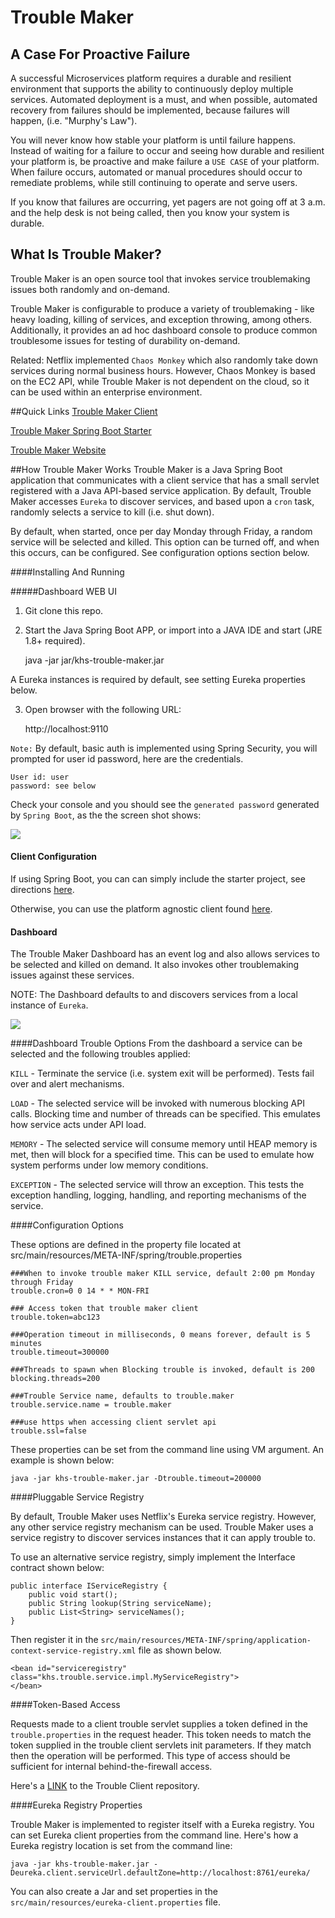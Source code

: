 # Trouble Maker
A Case For Proactive Failure
-----------------
A successful Microservices platform requires a durable and resilient environment that supports the ability to continuously deploy multiple services. Automated deployment is a must, and when possible, automated recovery from failures should be implemented, because failures will happen, (i.e. "Murphy's Law").

You will never know how stable your platform is until failure happens. Instead of waiting for a failure to occur and seeing how durable and resilient your platform is, be proactive and make failure a `USE CASE` of your platform. When failure occurs, automated or manual procedures should occur to remediate problems, while still continuing to operate and serve users. 

If you know that failures are occurring, yet pagers are not going off at 3 a.m. and the help desk is not being called, then you know your system is durable. 

What Is Trouble Maker? 
---------------------
Trouble Maker is an open source tool that invokes service troublemaking issues both randomly and on-demand. 

Trouble Maker is configurable to produce a variety of troublemaking - like heavy loading, killing of services, and exception throwing, among others. Additionally, it provides an ad hoc dashboard console to produce common troublesome issues for testing of durability on-demand. 

Related: Netflix implemented `Chaos Monkey` which also randomly take down services during normal business hours. However, Chaos Monkey is based on the EC2 API, while Trouble Maker is not dependent on the cloud, so it can be used within an enterprise environment.

##Quick Links
[Trouble Maker Client](https://github.com/in-the-keyhole/khs-trouble-maker-client)

[Trouble Maker Spring Boot Starter](https://github.com/in-the-keyhole/khs-spring-boot-troublemaker-starter)

[Trouble Maker Website](https://keyholelabs.com/trouble-maker/)

##How Trouble Maker Works
Trouble Maker is a Java Spring Boot application that communicates with a client service that has a small servlet registered with a Java API-based service application. By default, Trouble Maker accesses `Eureka` to discover services, and based upon a `cron` task, randomly selects a service to kill (i.e. shut down).

By default, when started, once per day Monday through Friday, a random service will be selected and killed. This option can be turned off, and when this occurs, can be configured. See configuration options section below. 

####Installing And Running

#####Dashboard WEB UI 

1. Git clone this repo.

2. Start the Java Spring Boot APP, or import into a JAVA IDE and start (JRE 1.8+ required). 

	java -jar jar/khs-trouble-maker.jar
 
A Eureka instances is required by default, see setting Eureka properties below. 
 
3. Open browser with the following URL: 

	http://localhost:9110
	
`Note:` By default, basic auth is implemented using Spring Security, you will prompted for user id password, here are the credentials.

	User id: user 
	password: see below 
	
Check your console and you should see the `generated password` generated by `Spring Boot`, as the the screen shot shows:

![](/img/console-default-console.png)
	

#### Client Configuration

If using Spring Boot, you can can simply include the starter project, see directions [here](https://github.com/in-the-keyhole/khs-spring-boot-troublemaker-starter).

Otherwise, you can use the platform agnostic client found [here](https://github.com/in-the-keyhole/khs-trouble-maker-client).

#### Dashboard
The Trouble Maker Dashboard has an event log and also allows services to be selected and killed on demand. It also invokes other troublemaking issues against these services.

NOTE: The Dashboard defaults to and discovers services from a local instance of `Eureka`. 

![](/img/trouble-screen.png)
 
####Dashboard Trouble Options
From the dashboard a service can be selected and the following troubles applied: 

`KILL` - Terminate the service (i.e. system exit will be performed). Tests fail over and alert mechanisms.

`LOAD` - The selected service will be invoked with numerous blocking API calls. Blocking time and number of threads can be specified. This emulates how service acts under API load.

`MEMORY` - The selected service will consume memory until HEAP memory is met, then will block for a specified time. This can be used to emulate how system performs under low memory conditions.

`EXCEPTION` - The selected service will throw an exception. This tests the exception handling, logging, handling, and reporting mechanisms of the service.

####Configuration Options

These options are defined in the property file located at src/main/resources/META-INF/spring/trouble.properties

	###When to invoke trouble maker KILL service, default 2:00 pm Monday through Friday
	trouble.cron=0 0 14 * * MON-FRI

	### Access token that trouble maker client  
	trouble.token=abc123

	###Operation timeout in milliseconds, 0 means forever, default is 5 minutes
	trouble.timeout=300000

	###Threads to spawn when Blocking trouble is invoked, default is 200
	blocking.threads=200  

	###Trouble Service name, defaults to trouble.maker
	trouble.service.name = trouble.maker
	
	###use https when accessing client servlet api
	trouble.ssl=false

These properties can be set from the command line using VM argument. An example is shown below:

	java -jar khs-trouble-maker.jar -Dtrouble.timeout=200000

####Pluggable Service Registry

By default, Trouble Maker uses Netflix's Eureka service registry. However, any other service registry mechanism can be used.  Trouble Maker uses a service registry to discover services instances that it can apply trouble to.  

To use an alternative service registry, simply implement the Interface contract shown below: 

	public interface IServiceRegistry {
		public void start();
		public String lookup(String serviceName);	
		public List<String> serviceNames();
	}

Then register it in the `src/main/resources/META-INF/spring/application-context-service-registry.xml` file as shown below. 

	<bean id="serviceregistry" class="khs.trouble.service.impl.MyServiceRegistry">
	</bean> 

####Token-Based Access 

Requests made to a client trouble servlet supplies a token defined in the `trouble.properties` in the request header. This token needs to match the token supplied in the trouble client servlets init parameters. If they match then the operation will be performed. This type of access should be sufficient for internal behind-the-firewall access.

Here's a [LINK](https://github.com/in-the-keyhole/khs-trouble-maker-client) to the Trouble Client repository.  

####Eureka Registry Properties 

Trouble Maker is implemented to register itself with a Eureka registry. You can set Eureka client properties from the command line. Here's how a Eureka registry location is set from the command line:

	java -jar khs-trouble-maker.jar -Deureka.client.serviceUrl.defaultZone=http://localhost:8761/eureka/

You can also create a Jar and set properties in the `src/main/resources/eureka-client.properties` file. 
